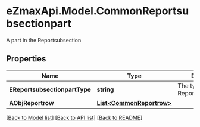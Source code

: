 # eZmaxApi.Model.CommonReportsubsectionpart
A part in the Reportsubsection 

## Properties

Name | Type | Description | Notes
------------ | ------------- | ------------- | -------------
**EReportsubsectionpartType** | **string** | The type of the Reportsubsectionpart | 
**AObjReportrow** | [**List&lt;CommonReportrow&gt;**](CommonReportrow.md) |  | 

[[Back to Model list]](../README.md#documentation-for-models) [[Back to API list]](../README.md#documentation-for-api-endpoints) [[Back to README]](../README.md)

